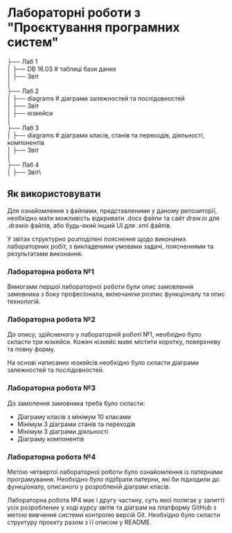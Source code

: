 # Лабораторні роботи з "Проєктування програмних систем"
├── Лаб 1\
│   ├── DB 16.03       # таблиці бази даних\
│   ├── Звіт\
│\
├── Лаб 2\
│   ├── diagrams       # діаграми залежностей та послідовностей\
│   ├── Звіт \
│   ├── юзкейси\
│\
├── Лаб 3\
│   ├── diagrams       # діаграми класів, станів та переходів, діяльності, компонентів\
│   ├── Звіт\
│\
├── Лаб 4\
│   ├── Звіт\

## Як використовувати
Для ознайомлення з файлами, представленими у даному репозиторії, необхідно мати можливість відкривати .docx файли та сайт draw.io для .drawio файлів, або будь-який інший UI для .xml файлів.

У звітах структурно розподілені пояснення щодо виконаних лабораторних робіт, з викладеними умовами задачі, поясненнями та результатами виконання.

### Лабораторна робота №1
Вимогами першої лабораторної роботи були опис замовлення замовника з боку професіонала, включаючи розпис функціоналу та опис технологій.

### Лабораторна робота №2
До опису, здійсненого у лабораторній роботі №1, необхідно було скласти три юзкейси. Кожен юзкейс мавє містити коротку, поверхневу та повну форму.

На основі написаних юзкейсів необхідно було скласти діаграми залежностей та послідовностей.

### Лабораторна робота №3
До замолення замовника треба було скласти:
* Діаграму класів з мінімум 10 класами
* Мінімум 3 діаграми станів та переходів
* Мінімум 3 діаграми діяльності
* Діаграму компонентів


### Лабораторна робота №4
Метою четвертої лабораторної роботи було ознайомлення із патернами програмування. Необхідно було підібрати патерни, які би підходили до функціоналу, описаного у розробленій діаграмі класів.

Лабораторна робота №4 має і другу частину, суть якої полягає у залитті усіх розроблених у ході курсу звітів та діаграм на платформу GitHub з метою вивчення системи контролю версій Git. Необхідно було скласти структуру проєкту разом з її описом у README.
